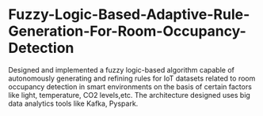 # Fuzzy-Logic-Based-Adaptive-Rule-Generation-For-Room-Occupancy-Detection
Designed and implemented a fuzzy logic-based algorithm capable of autonomously generating and refining rules for IoT datasets related to room occupancy detection in smart environments on the basis of certain factors like light, temperature, CO2 levels,etc. The architecture designed uses big data analytics tools like Kafka, Pyspark.

